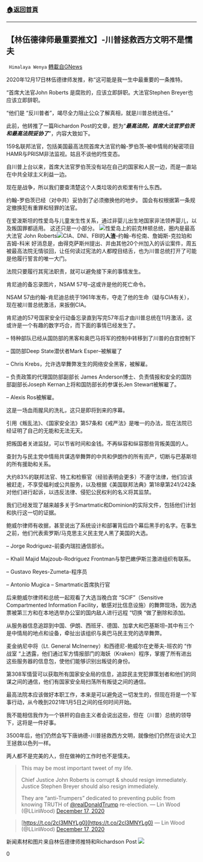 ###  [:house:返回首頁](https://github.com/ourhimalayas/txt)
---

## 【林伍德律师最重要推文】-川普拯救西方文明不是懦夫
` Himalaya Wenya` [轉載自GNews](https://gnews.org/zh-hans/661154/)

2020年12月17日林伍德律师发推，称“这可能是我一生中最重要的一条推特。

“首席大法官John Roberts 是腐败的，应该立即辞职。大法官Stephen Breyer也应该立即辞职。

“他们是 “反川普者”，竭尽全力阻止公众了解真相，就是川普总统连任。”

此前，他转推了一篇Richardon Post的文章，题为“***最高法院，首席大法官罗伯茨和最高法院妥协了***”，内容大致如下。

159名联邦法官，包括美国最高法院首席大法官约翰-罗伯茨–被中情局的秘密项目HAMR与PRISM非法监视。姑且不谈他的性变态。

自川普上台以来，首席大法官罗伯茨没有站在自己的国家和人民一边，而是一直站在中共全球主义利益一边。

现在是战争，所以我们要查清楚这个人类垃圾的衣柜里有什么东西。

约翰-罗伯茨已经（对中共）妥协到了必须撤换他的地步。 国会有权根据第一条规定撤换犯有重罪和轻罪的法官。

在爱泼斯坦的性爱岛与儿童发生性关系，通过非婴儿出生地国家非法领养婴儿，以及叛国罪都适用。 这还只是一小部分。
![]()![](https://gnews-media-offload.s3.amazonaws.com/wp-content/uploads/2020/12/17190001/Epstien-Island.jpg)性爱岛上的前克林顿总统，圈内是最高大法官 John Roberts![]()![](https://gnews-media-offload.s3.amazonaws.com/wp-content/uploads/2020/12/17185742/Brennan-roberts-and-other.jpg)CIA、DNI、FBI的**人渣**–约翰-布伦南、詹姆斯-克拉珀和吉姆-科米
好消息是，由得克萨斯州提出、并由其他20个州加入的诉讼案件，周五被最高法院无情驳回，让任何读过宪法的人都瞠目结舌，也为川普总统打开了可能是他履行誓言的唯一大门。

法院只要履行其宪法职责，就可以避免接下来的事情发生。

肯尼迪的备忘录图片，NSAM 57号–这或许是他的死亡命令。

NSAM 57由约翰-肯尼迪总统于1961年发布，夺走了他的生命（疑与CIA有关），现在被川普总统激活，来扳倒CIA。

肯尼迪的57号国家安全行动备忘录直到写完57年后才由川普总统在11月激活，这或许是一个有趣的数字巧合，而下面的事情已经发生了。

– 特种部队已经从国防部的黑客和奥巴马将军的控制中转移到了川普的白宫控制下

– 国防部Deep State潜伏者Mark Esper–被解雇了

– Chris Krebs，允许选举舞弊发生的网络安全黑客，被解雇。

– 负责政策的代理国防部副部长 James Anderson博士、负责情报和安全的国防部副部长Joseph Kernan上将和国防部长的参谋长Jen Stewart被解雇了。

– Alexis Ros被解雇。

这是一场血雨腥风的洗礼，这只是即将到来的序幕。

引用《叛乱法》、《国家安全法》第57条和《戒严法》是唯一的办法，现在法院已经证明了自己的无能和无法无天。

把叛国者关进监狱，可以节省时间和金钱。不再纵容和纵容那些背叛美国的人。

查封为与民主党中情局共谋选举舞弊的中共和伊朗作的所有资产，切断与巴基斯坦的所有援助和关系。

大约83%的联邦法官、特工和检察官（经验表明会更多）不遵守法律，他们应该被赶走，不享受福利或公共服务，以及根据《美国联邦法典》第18章第241/242条对他们进行起诉，以违反法律、侵犯公民权利的名义将其监禁。

我们已经发现了越来越多关于Smartmatic和Dominion的实际文件，包括他们计划和执行这一切的证据。

鲍威尔律师有收据，甚至说出了系统设计和部署背后四个幕后黑手的名字。在事生之前，他们代表索罗斯/马克思主义民主党人黑了美国的大选。

– Jorge Rodriguez–前委内瑞拉通信部长。

– Khalil Majid Majzoub-Rodriguez Frontman与黎巴嫩伊斯兰激进组织有联系。

– Gustavo Reyes-Zumeta-程序员

– Antonio Mugica – Smartmatic首席执行官

后来鲍威尔律师和总统一起观看了大选当晚白宫 “SCIF”（Sensitive Compartmented Information Facility，敏感对比信息设施）的舞弊现场，因为选票被第三方和在本地选举办公室的国内敌人进行远程 “切换 “做了删除和添加。

从服务器信息追踪到中国、伊朗、西班牙、德国、加拿大和巴基斯坦–其中有三个是中情局的地点和设备，牵扯出该组织与奥巴马民主党的选举舞弊。

麦金纳尼中将（Lt. General McInerney）和西德尼-鲍威尔在史蒂夫-班农的 “作战室 “上透露，他们通过军方情报部门的海妖（Kraken）程序，掌握了所有进出这些服务器的信息包，使他们能够识别出叛徒的身份。

第308军情营可以获取所有国家安全局的信息，追踪民主党犯罪策划者和他们的同谋之间的通信，他们有国家安全局扫荡所有叛徒之间的通信。

最高法院本应该做好本职工作，本来是可以避免这一切发生的，但现在将是一个军事行动，从今晚到2021年1月5日之间的任何时间开始。

我不能相信我作为一个铁杆的自由主义者会说出这些，但在（川普）总统的领导下，这将是一件好事。

3500年后，他们仍然会写下唐纳德-川普拯救西方文明，就像他们仍然在谈论大卫王拯救以色列一样。

两人都不是完美的人，但在做神的工作时也不是懦夫。



> This may be most important tweet of my life.
> 
> Chief Justice John Roberts is corrupt & should resign immediately. Justice Stephen Breyer should also resign immediately.
> 
> They are “anti-Trumpers” dedicated to preventing public from knowing TRUTH of [@realDonaldTrump](https://twitter.com/realDonaldTrump?ref_src=twsrc%5Etfw) re-election.
> — Lin Wood (@LLinWood) [December 17, 2020](https://twitter.com/LLinWood/status/1339635670017445888?ref_src=twsrc%5Etfw)





> [https://t.co/2cl3MNYLg0](https://t.co/2cl3MNYLg0)
> — Lin Wood (@LLinWood) [December 17, 2020](https://twitter.com/LLinWood/status/1339457104311013378?ref_src=twsrc%5Etfw)



新闻素材和图片来自林伍德律师推特和Richardson Post
![]()![](https://gnews-media-offload.s3.amazonaws.com/wp-content/uploads/2020/12/17185700/Wenya-Logo-4.png)


0
